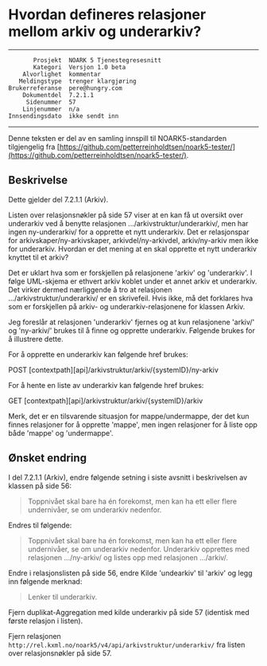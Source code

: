 Hvordan defineres relasjoner mellom arkiv og underarkiv?
===================================================

 ------------------  ---------------------------------
           Prosjekt  NOARK 5 Tjenestegresesnitt
           Kategori  Versjon 1.0 beta
        Alvorlighet  kommentar
       Meldingstype  trenger klargjøring
    Brukerreferanse  pere@hungry.com
        Dokumentdel  7.2.1.1
         Sidenummer  57
        Linjenummer  n/a
    Innsendingsdato  ikke sendt inn
 ------------------  ---------------------------------

Denne teksten er del av en samling innspill til NOARK5-standarden
tilgjengelig fra [https://github.com/petterreinholdtsen/noark5-tester/](https://github.com/petterreinholdtsen/noark5-tester/).

Beskrivelse
-----------

Dette gjelder del 7.2.1.1 (Arkiv).

Listen over relasjonsnøkler på side 57 viser at en kan få ut oversikt
over underarkiv ved å benytte relasjonen
.../arkivstruktur/underarkiv/, men har ingen ny-underarkiv/ for a
opprette et nytt underarkiv.  Det er relasjonspar for
arkivskaper/ny-arkivskaper, arkivdel/ny-arkivdel, arkiv/ny-arkiv men
ikke for underarkiv.  Hvordan er det mening at en skal opprette et
nytt underarkiv knyttet til et arkiv?

Det er uklart hva som er forskjellen på relasjonene 'arkiv' og
'underarkiv'.  I følge UML-skjema er ethvert arkiv koblet under et
annet arkiv et underarkiv.  Det virker dermed nærliggende å tro at
relasjonen .../arkivstruktur/underarkiv/ er en skrivefeil.  Hvis ikke,
må det forklares hva som er forskjellen på arkiv- og
underarkiv-relasjonene for klassen Arkiv.

Jeg foreslår at relasjonen 'underarkiv' fjernes og at kun relasjonene
'arkiv/' og 'ny-arkiv/' brukes til å finne og opprette underarkiv. 
Følgende brukes for å illustrere dette.

For å opprette en underarkiv kan følgende href brukes:

   POST [contextpath][api]/arkivstruktur/arkiv/{systemID}/ny-arkiv

For å hente en liste av underarkiv kan følgende href brukes:

   GET [contextpath][api]/arkivstruktur/arkiv/{systemID}/arkiv

Merk, det er en tilsvarende situasjon for mappe/undermappe, der det
kun finnes relasjoner for å opprette 'mappe', men ingen relasjoner for å
liste opp både 'mappe' og 'undermappe'.

Ønsket endring
--------------

I del 7.2.1.1 (Arkiv), endre følgende setning i siste avsnitt i
beskrivelsen av klassen på side 56:

> Toppnivået skal bare ha én forekomst, men kan ha ett eller flere
> undernivåer, se om underarkiv nedenfor.

Endres til følgende:

> Toppnivået skal bare ha én forekomst, men kan ha ett eller flere
> undernivåer, se om underarkiv nedenfor.  Underarkiv opprettes med
> relasjonen .../ny-arkiv/ og listes opp med relasjonen .../arkiv/.

Endre i relasjonslisten på side 56, endre Kilde 'undearkiv' til
'arkiv' og legg inn følgende merknad:

> Lenker til underarkiv.

Fjern duplikat-Aggregation med kilde underarkiv på side 57 (identisk
med første relasjon i listen).

Fjern relasjonen
`http://rel.kxml.no/noark5/v4/api/arkivstruktur/underarkiv/` fra
listen over relasjonsnøkler på side 57.
